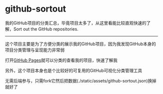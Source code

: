 # github-sortout
我的GitHub项目的分类汇总，毕竟项目太多了，从这里看能比较直观快速的了解，Sort out the GitHub repositories.

***
这个项目主要是为了方便分类的展示我的GitHub项目，因为我发现GitHub本身的项目分类管理与呈现能力非常弱

打开[GitHub Pages](https://zhengxiaoyao0716.github.io/github-sortout/)就可以分类的查看我的项目，快速了解我

另外，这个项目本身也是个比较好的可复用的GitHub可视化分类管理工具

无需后端参与，只需fork它然后把数据(./static/assets/github-sortout.json)换掉就好了
